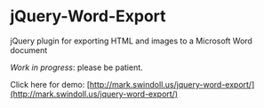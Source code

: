 jQuery-Word-Export
==================

jQuery plugin for exporting HTML and images to a Microsoft Word document

_Work in progress_: please be patient.

Click here for demo: [http://mark.swindoll.us/jquery-word-export/](http://mark.swindoll.us/jquery-word-export/)
